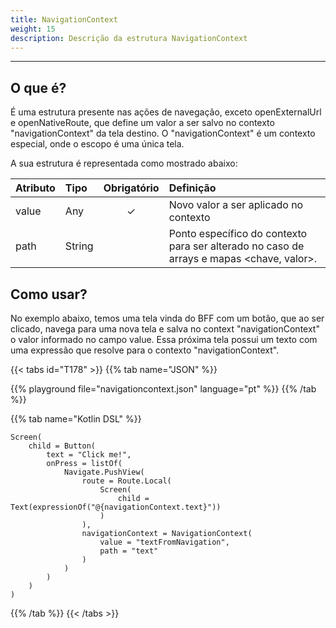 ```yaml
---
title: NavigationContext
weight: 15
description: Descrição da estrutura NavigationContext
---
```


---

## O que é?

É uma estrutura presente nas ações de navegação, exceto openExternalUrl e openNativeRoute, que define um valor a ser salvo no contexto "navigationContext" da tela destino. O "navigationContext" é um contexto especial, onde o escopo é uma única tela.

A sua estrutura é representada como mostrado abaixo:

| **Atributo** | **Tipo** | Obrigatório | **Definição**                 |
| :----------- | :------- | :---------: | :---------------------------- |
| value | Any | ✓ | Novo valor a ser aplicado no contexto |
| path | String |   | Ponto específico do contexto para ser alterado no caso de arrays e mapas &lt;chave, valor&gt;. |

## Como usar?

No exemplo abaixo, temos uma tela vinda do BFF com um botão, que ao ser clicado, navega para uma nova tela e salva no context "navigationContext" o valor informado no campo value. Essa próxima tela possui um texto com uma expressão que resolve para o contexto "navigationContext".

{{< tabs id="T178" >}}
{{% tab name="JSON" %}}

<!-- json-playground:navigationcontext.json
{
  "_beagleComponent_" : "beagle:screenComponent",
  "child" : {
    "_beagleComponent_" : "beagle:button",
    "text" : "Click me!",
    "onPress" : [ {
      "_beagleAction_" : "beagle:pushView",
      "route" : {
        "screen" : {
          "_beagleComponent_" : "beagle:screenComponent",
          "child" : {
            "_beagleComponent_" : "beagle:text",
            "text" : "@{navigationContext.text}"
          }
        }
      },
      "navigationContext": {
        "path": "text",
        "value": "textFromNavigation"
      }
    } ]
  }
}
-->

{{% playground file="navigationcontext.json" language="pt" %}}
{{% /tab %}}

{{% tab name="Kotlin DSL" %}}

```
Screen(
    child = Button(
        text = "Click me!",
        onPress = listOf(
            Navigate.PushView(
                route = Route.Local(
                    Screen(
                        child = Text(expressionOf("@{navigationContext.text}"))
                    )
                ),
                navigationContext = NavigationContext(
                    value = "textFromNavigation",
                    path = "text"
                )
            )
        )
    )
)
```

{{% /tab %}}
{{< /tabs >}}
